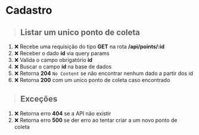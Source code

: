 # Cadastro

> ## Listar um unico ponto de coleta

01. ❌ Recebe uma requisição do tipo **GET** na rota **/api/points/:id**
02. ❌ Receber o dado **id** via query params
03. ❌ Valida o campo obrigatório **id**
04. ❌ Buscar o campo **id** na base de dados
06. ❌ Retorna **204** `No Content` se não encontrar nenhum dado a partir dos id
05. ❌ Retorna **200** com um unico ponto de coleta caso encontrado

> ## Exceções

01. ❌ Retorna erro **404** se a API não existir
02. ❌ Retorna erro **500** se der erro ao tentar criar a um novo ponto de coleta